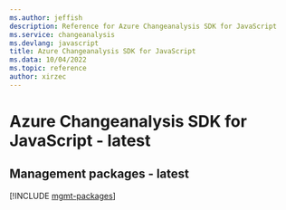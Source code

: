 ```yaml
---
ms.author: jeffish
description: Reference for Azure Changeanalysis SDK for JavaScript
ms.service: changeanalysis
ms.devlang: javascript
title: Azure Changeanalysis SDK for JavaScript
ms.data: 10/04/2022
ms.topic: reference
author: xirzec
---
```

# Azure Changeanalysis SDK for JavaScript - latest

## Management packages - latest
[!INCLUDE [mgmt-packages](changeanalysis-mgmt-index.md)]